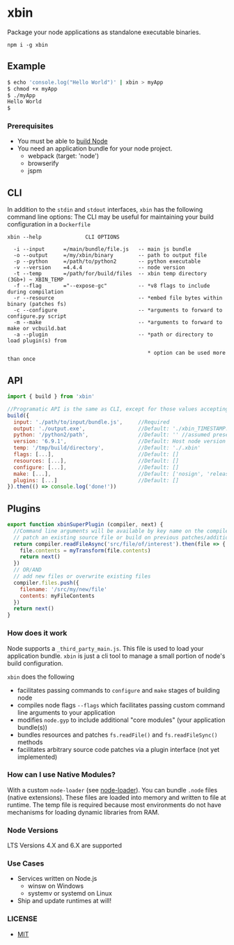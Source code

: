 # xbin

Package your node applications as standalone executable binaries.

`npm i -g xbin`

## Example

```bash
$ echo 'console.log("Hello World")' | xbin > myApp
$ chmod +x myApp
$ ./myApp
Hello World
$
```

### Prerequisites

- You must be able to [build Node](https://github.com/nodejs/node/blob/master/BUILDING.md)
- You need an application bundle for your node project.
  - webpack (target: 'node')
  - browserify
  - jspm


## CLI

In addition to the `stdin` and `stdout` interfaces, `xbin` has the following command line options:
The CLI may be useful for maintaining your build configuration in a `Dockerfile`

```
xbin --help              CLI OPTIONS

  -i --input      =/main/bundle/file.js   -- main js bundle
  -o --output     =/my/xbin/binary        -- path to output file
  -p --python     =/path/to/python2       -- python executable
  -v --version    =4.4.4                  -- node version
  -t --temp       =/path/for/build/files  -- xbin temp directory (3Gb+) ~ XBIN_TEMP
  -f --flag       ="--expose-gc"          -- *v8 flags to include during compilation
  -r --resource                           -- *embed file bytes within binary (patches fs)
  -c --configure                          -- *arguments to forward to configure.py script
  -m --make                               -- *arguments to forward to make or vcbuild.bat
  -a --plugin                             -- *path or directory to load plugin(s) from

                                             * option can be used more than once
```

## API

```javascript
import { build } from 'xbin'

//Programatic API is the same as CLI, except for those values accepting arrays
build({
  input: './path/to/input/bundle.js',     //Required
  output: './output.exe',                 //Default: './xbin_TIMESTAMP.suffix'
  python: '/python2/path',                //Default: '' //assumed present in environment
  version: '6.9.1',                       //Default: Host node version
  temp: '/tmp/build/directory',           //Default: './.xbin'
  flags: [...],                           //Default: []
  resources: [...],                       //Default: []
  configure: [...],                       //Default: []
  make: [...],                            //Default: ['nosign', 'release'] on Windows; [] on *nix
  plugins: [...]                          //Default: []
}).then(() => console.log('done!'))
```

## Plugins

```javascript
export function xbinSuperPlugin (compiler, next) {
  //Command line arguments will be available by key name on the compiler instance
  // patch an existing source file or build on previous patches/additions
  return compiler.readFileAsync('src/file/of/interest').then(file => {
    file.contents = myTransform(file.contents)
    return next()
  })
  // OR/AND
  // add new files or overwrite existing files
  compiler.files.push({
    filename: '/src/my/new/file'
    contents: myFileContents
  })
  return next()
}
```

### How does it work

Node supports a `_third_party_main.js`. This file is used to load your application bundle.
`xbin` is just a cli tool to manage a small portion of node's build configuration.

`xbin` does the following
 - facilitates passing commands to `configure` and `make` stages of building node
 - compiles node flags `--flags` which facilitates passing custom command line arguments to your application
 - modifies `node.gyp` to include additional "core modules" (your application bundle(s))
 - bundles resources and patches `fs.readFile()` and `fs.readFileSync()` methods
 - facilitates arbitrary source code patches via a plugin interface (not yet implemented)

### How can I use Native Modules?

With a custom `node-loader` (see [node-loader](example/node-loader,js)). You can bundle `.node` files (native extensions).
These files are loaded into memory and written to file at runtime. The temp file is required because
most environments do not have mechanisms for loading dynamic libraries from RAM.

### Node Versions

LTS Versions 4.X and 6.X are supported

### Use Cases

- Services written on Node.js
	- winsw on Windows
	- systemv or systemd on Linux
- Ship and update runtimes at will!

### LICENSE
- [MIT](https://github.com/calebboyd/xbin/blob/master/LICENSE)
